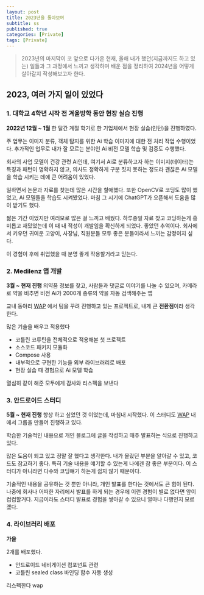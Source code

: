 ```yaml
---
layout: post
title: 2023년을 돌아보며
subtitle: ss
published: true
categories: [Private]
tags: [Private]
---
```



> 2023년의 마지막이 코 앞으로 다가온 현재, 올해 내가 했던(지금까지도 하고 있는) 일들과 그 과정에서 느끼고 생각하며 배운 점을 정리하여 2024년을 어떻게 살아갈지 작성해보고자 한다.

## 2023, 여러 가지 일이 있었다

### 1. 대학교 4학년 시작 전 겨울방학 동안 현장 실습 진행

**2022년 12월 ~ 1월** 
한 달간 계절 학기로 한 기업체에서 현장 실습(인턴)을 진행하였다.

주 업무는 이미지 분류, 객체 탐지를 위한 Ai 학습 이미지에 대한 전 처리 작업 수행이었다. 추가적인 업무로 내가 잘 모르는 분야인 Ai 비전 모델 학습 및 검증도 수행했다.

회사의 사업 모델이 건강 관련 Ai인데, 여기서 Ai로 분류하고자 하는 이미지(데이터)는 특징과 패턴이 명확하지 않고, 의사도 정확하게 구분 짓지 못하는 정도라 괜찮은 Ai 모델을 학습 시키는 데에 큰 어려움이 있었다.

일하면서 논문과 자료를 찾는데 많은 시간을 할애했다. 또한 OpenCV로 코딩도 많이 했었고, Ai 모델들을 학습도 시켜봤었다. 마침 그 시기에 ChatGPT가 오픈해서 도움을 많이 받기도 했다.

짦은 기간 이었지만 여러모로 많은 걸 느끼고 배웠다. 하루종일 자료 찾고 코딩하는게 흥미롭고 재밌었는데 이 때 내 적성이 개발임을 확신하게 되었다. 좋았던 추억이다. 회사에서 키우던 귀여운 고양이, 사장님, 직원분들 모두 좋은 분들이라서 느끼는 감정이지 싶다.

이 경험이 후에 취업했을 때 분명 좋게 작용할거라고 믿는다.

### 2. Medilenz 앱 개발

**3월 ~ 현재 진행** 
의약품 정보를 찾고, 사람들과 댓글로 이야기를 나눌 수 있으며, 카메라로 약을 비추면 비전 Ai가 2000개 종류의 약을 자동 검색해주는 앱

교내 동아리 [WAP](https://github.com/pknu-wap) 에서 팀을 꾸려 진행하고 있는 프로젝트로, 내게 큰 **전환점**이라 생각한다.

많은 기술을 배우고 적용했다

- 코틀린 코루틴을 전체적으로 적용해본 첫 프로젝트
- 소스코드 패키지 모듈화
- Compose 사용
- 내부적으로 구현한 기능을 외부 라이브러리로 배포
- 현장 실습 때 경험으로 Ai 모델 학습

열심히 같이 해준 모두에게 감사와 리스펙을 보낸다

### 3. 안드로이드 스터디

**5월 ~ 현재 진행**
항상 하고 싶었던 것 이었는데, 마침내 시작했다.
이 스터디도 [WAP](https://github.com/pknu-wap) 내에서 그룹을 만들어 진행하고 있다.

학습한 기술적인 내용으로 개인 블로그에 글을 작성하고 매주 발표하는 식으로 진행하고 있다.

많은 도움이 되고 있고 정말 잘 했다고 생각한다. 내가 몰랐던 부분을 알아갈 수 있고, 코드도 참고하기 좋다. 특히 기술 내용을 얘기할 수 있는게 나에겐 참 좋은 부분이다. 이 스터디가 아니라면 다수와 코딩얘기 하는게 쉽지 않기 때문이다. 

기술적인 내용을 공유하는 것 뿐만 아니라, 개인 발표를 한다는 것에서도 큰 힘이 된다. 나중에 회사나 어떠한 자리에서 발표를 하게 되는 경우에 이런 경험이 별로 없다면 앞이 컴컴할거다. 지금이라도 스터디 발표로 경험을 쌓아갈 수 있으니 얼마나 다행인지 모르겠다.

### 4. 라이브러리 배포

**가을**

2개를 배포했다.

- 안드로이드 네비게이션 컴포넌트 관련
- 코틀린 sealed class 바인딩 함수 자동 생성


리스펙한다 wap